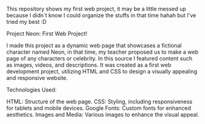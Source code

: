 This repository shows my first web project, it may be a little messed up because I didn´t know I could organize the stuffs in that time hahah but I've tried my best :D 

Project Neon: First Web Project!

I made this project as a dynamic web page that showcases a fictional character named Neon, in that time, my teacher proposed us to make a web page of any characters or celebrity. In this source I featured content such as images, videos, and descriptions. 
It was created as a first web development project, utilizing HTML and CSS to design a visually appealing and responsive website.

Technologies Used:

HTML: Structure of the web page.
CSS: Styling, including responsiveness for tablets and mobile devices.
Google Fonts: Custom fonts for enhanced aesthetics.
Images and Media: Various images to enhance the visual appeal.

